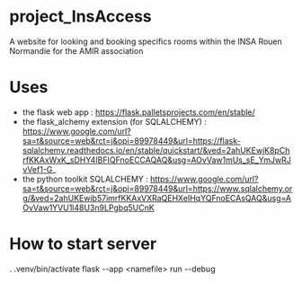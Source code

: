 # project_InsAccess
A website for looking and booking specifics rooms within the INSA Rouen Normandie for the AMIR association
# Uses
- the flask web app : https://flask.palletsprojects.com/en/stable/
- the flask_alchemy extension (for SQLALCHEMY) : https://www.google.com/url?sa=t&source=web&rct=j&opi=89978449&url=https://flask-sqlalchemy.readthedocs.io/en/stable/quickstart/&ved=2ahUKEwjK8pChrfKKAxWxK_sDHY4IBFIQFnoECCAQAQ&usg=AOvVaw1mUs_sE_YmJwRJvVef1-G_
- the python toolkit SQLALCHEMY : https://www.google.com/url?sa=t&source=web&rct=j&opi=89978449&url=https://www.sqlalchemy.org/&ved=2ahUKEwib57imrfKKAxVXRaQEHXeIHqYQFnoECAsQAQ&usg=AOvVaw1YVU1l48U3n9LPgbq5UCnK
# How to start server
. .venv/bin/activate
flask --app \<namefile\> run --debug
